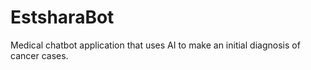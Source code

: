 # EstsharaBot
Medical chatbot application that uses AI to make an initial diagnosis of cancer cases.
